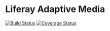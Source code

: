 # Liferay Adaptive Media

[![Build Status](https://travis-ci.org/sergiogonzalez/com-liferay-adaptive-media.svg?branch=master)](https://travis-ci.org/sergiogonzalez/com-liferay-adaptive-media)
[![Coverage Status](https://coveralls.io/repos/github/sergiogonzalez/com-liferay-adaptive-media/badge.svg?branch=master)](https://coveralls.io/github/sergiogonzalez/com-liferay-adaptive-media?branch=master)